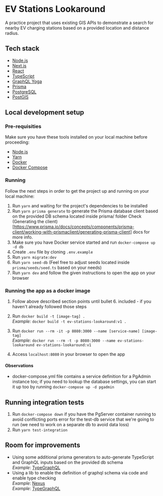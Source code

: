 # EV Stations Lookaround

A practice project that uses existing GIS APIs to demonstrate a search for nearby EV charging stations based on a provided location and distance radius.

## Tech stack

- [Node.js](https://nodejs.org/)
- [Next.js](https://nextjs.org/)
- [React](https://reactjs.org/)
- [TypeScript](https://www.typescriptlang.org/)
- [GraphQL Yoga](https://the-guild.dev/graphql/yoga-server)
- [Prisma](https://www.prisma.io/)
- [PostgreSQL](https://www.postgresql.org/)
- [PostGIS](https://postgis.net/)

## Local development setup

### Pre-requisities

Make sure you have these tools installed on your local machine before proceeding:

- [Node.js](https://nodejs.org/en/)
- [Yarn](https://yarnpkg.com/getting-started/install)
- [Docker](https://docs.docker.com/get-docker/)
- [Docker Compose](https://docs.docker.com/compose/)

### Running

Follow the next steps in order to get the project up and running on your local machine:

1. Run `yarn` and waiting for the project's dependencies to be installed
2. Run `yarn prisma generate` to generate the Prisma database client based on the provided DB schema located inside prisma/ folder
   Check (Generating the client)[https://www.prisma.io/docs/concepts/components/prisma-client/working-with-prismaclient/generating-prisma-client] docs for more info.
3. Make sure you have Docker service started and run `docker-compose up -d db`
4. Create `.env` file by cloning `.env.example`
5. Run `yarn migrate:dev`
6. Run `yarn seed-db` (Feel free to adjust seeds located inside `prisma/seeds/seed.ts` based on your needs)
7. Run `yarn dev` and follow the given instructions to open the app on your browser

### Running the app as a docker image

1. Follow above described section points until bullet 6. included - if you haven't already followed those steps

2. Run `docker build -t [image-tag] .` \
   _Example:_ `docker build -t ev-stations-lookaround:v1 .`

3. Run `docker run --rm -it -p 8080:3000 --name [service-name] [image-tag]` \
   _Example:_ `docker run --rm -t -p 8080:3000 --name ev-stations-lookaround ev-stations-lookaround:v1`

4. Access `localhost:8080` in your browser to open the app

#### Observations

- docker-compose.yml file contains a service definition for a PgAdmin instance too; if you need to lookup the database settings, you can start it up too by running `docker-compose up -d pgadmin`

## Running integration tests

1. Run `docker-compose down` if you have the PgServer container running to avoid conflicting ports error for the test-db service that we're going to run (we need to work on a separate db to avoid data loss)
2. Run `yarn test-integration`

## Room for improvements

- Using some additional prisma generators to auto-generate TypeScript and GraphQL inputs based on the provided db schema \
  _Example_: [TypeGraphQL](https://typegraphql.com/docs/prisma.html)
- Using a lib to enable the definition of graphql schema via code and enable type checking \
  _Example_: [Nexus](https://nexusjs.org/) \
  _Example_: [TypeGraphQL](https://typegraphql.com/)
